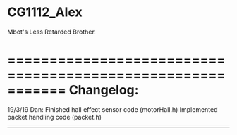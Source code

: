 # CG1112_Alex
Mbot's Less Retarded Brother.

===========================================================
Changelog:
===========================================================
19/3/19
	Dan:
		Finished hall effect sensor code (motorHall.h)
		Implemented packet handling code (packet.h)
		
-----------------------------------------------------------